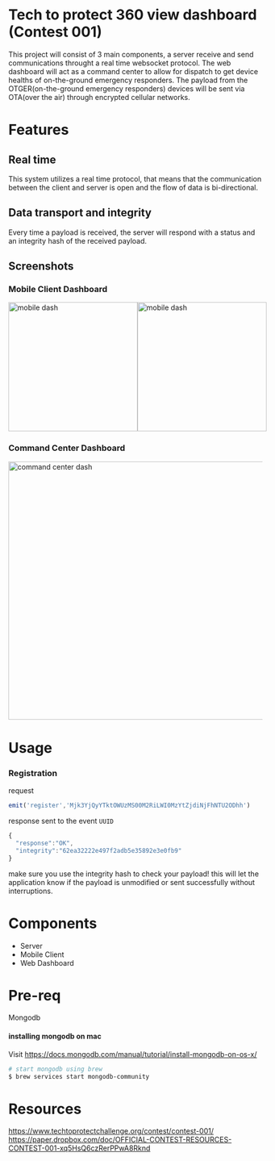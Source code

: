 # Tech to protect 360 view dashboard (Contest 001)
This project will consist of 3 main components, a server receive and send communications throught a real time websocket protocol. The web dashboard will act as a command center to allow for dispatch to get device healths of on-the-ground emergency responders. The payload from the OTGER(on-the-ground emergency responders) devices will be sent via OTA(over the air) through encrypted cellular networks.

# Features
## Real time
This system utilizes a real time protocol, that means that the communication between the client and server is open and the flow of data is bi-directional.

## Data transport and integrity
Every time a payload is received, the server will respond with a status and an integrity hash of the received payload.

## Screenshots
### Mobile Client Dashboard
<div style="display: flex; flex-direction: row">
<img src="https://github.com/jasonh9/TTP_360View/blob/master/screenshots/Simulator%20Screen%20Shot%20-%20iPhone%2011%20Pro%20Max%20-%202019-11-15%20at%2020.54.48.png?raw=true" width="256" title="mobile dash">
<img src="https://github.com/jasonh9/TTP_360View/blob/master/screenshots/Simulator%20Screen%20Shot%20-%20iPhone%2011%20Pro%20Max%20-%202019-11-15%20at%2020.56.42.png?raw=true" width="256" title="mobile dash">
</div>


### Command Center Dashboard
<img src="https://github.com/jasonh9/TTP_360View/blob/master/screenshots/Screen%20Shot%202019-11-15%20at%209.45.19%20PM.png?raw=true" width="512" title="command center dash">

# Usage
### Registration

request
```javascript
emit('register','Mjk3YjQyYTktOWUzMS00M2RiLWI0MzYtZjdiNjFhNTU2ODhh')
```

response sent to the event `UUID`
```javascript
{
  "response":"OK",
  "integrity":"62ea32222e497f2adb5e35892e3e0fb9"
}
```
make sure you use the integrity hash to check your payload! this will let the application know if the payload is unmodified or sent successfully without interruptions.
# Components
* Server
* Mobile Client
* Web Dashboard

# Pre-req
Mongodb
#### installing mongodb on mac
Visit https://docs.mongodb.com/manual/tutorial/install-mongodb-on-os-x/

```bash
# start mongodb using brew
$ brew services start mongodb-community
```


# Resources
https://www.techtoprotectchallenge.org/contest/contest-001/
https://paper.dropbox.com/doc/OFFICIAL-CONTEST-RESOURCES-CONTEST-001-xq5HsQ6czRerPPwA8Rknd
